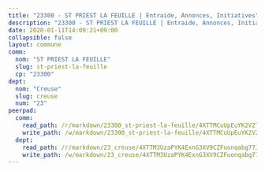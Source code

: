 ```yaml
---
title: "23300 - ST PRIEST LA FEUILLE | Entraide, Annonces, Initiatives"
description: "23300 - ST PRIEST LA FEUILLE | Entraide, Annonces, Initiatives"
date: 2020-01-11T14:09:21+09:00
collapsible: false
layout: commune
comm:
  nom: "ST PRIEST LA FEUILLE"
  slug: st-priest-la-feuille
  cp: "23300"
dept:
  nom: "Creuse"
  slug: creuse
  num: "23"
peerpad:
  comm:
    read_path: /r/markdown/23300_st-priest-la-feuille/4XTTMCuUpEuYK2V2TxsGwECnLLWSBtLpSgGa3cMYJxzfSTm9N
    write_path: /w/markdown/23300_st-priest-la-feuille/4XTTMCuUpEuYK2V2TxsGwECnLLWSBtLpSgGa3cMYJxzfSTm9N-K3TgUxSuWfE1PXJ7vWe7LScN3EYAx3CsQ9jrApxSpSmaZ68CfYyd1b7L5qwA6CXRikH3FHaLHBpVv78zW1RhvABWnYT7VCmTbLj28Y8KCkgr9yPemHPD9CrnJizicC77rT4HDDfi
  dept:
    read_path: /r/markdown/23_creuse/4XTTM3UzaPYK4ExnG3XV9CZFuonqabg77JTNiqvJ5MQS23jj7
    write_path: /w/markdown/23_creuse/4XTTM3UzaPYK4ExnG3XV9CZFuonqabg77JTNiqvJ5MQS23jj7-K3TgUKE86JxR4JSYXC5aZe6fqBSBprUrmaVFUW2jmdnpHS2xDyA3bckVFWgGTEWFg2GMkYcK4FztBw3HJgWqQMWmUjaPRWNNPUiVES6qbqTDLs9pxQ3uHzULq9XSj5J8FTp6MDn1
---
```


